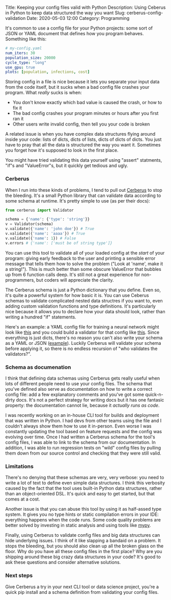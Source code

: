 Title: Keeping your config files valid with Python
Description: Using Ceberus in Python to keep data structured the way you want
Slug: cerberus-config-validation
Date: 2020-05-03 12:00
Category: Programming

It's common to use a config file for your Python projects:
some sort of JSON or YAML document that defines how you program behaves. Something like this:

```yaml
# my-config.yaml
num_iters: 30
population_size: 20000
cycle_type: "long"
use_gpu: true
plots: [population, infections, cost]
```

Storing config in a file is nice because it lets you separate your input data from the code itself,
but it sucks when a bad config file crashes your program. What _really_ sucks is when:

- You don't know exactly which bad value is caused the crash, or how to fix it
- The bad config crashes your program minutes or hours after you first ran it
- Other users write invalid config, then tell you your code is broken

A related issue is when you have complex data structures flying around inside your code: lists of dicts, dicts of lists, dicts of dicts of dicts.
You just have to pray that all the data is structured the way you want it. Sometimes you forget how it's supposed to look in the first place.

You might have tried validating this data yourself using "assert" statments, "if"s and "ValueError"s, but it quickly get tedious and ugly.

### Cerberus

When I run into these kinds of problems, I tend to pull out [Cerberus](https://docs.python-cerberus.org/en/stable/)
to stop the bleeding. It's a small Python library that can validate data according to some schema at runtime.
It's pretty simple to use (as per their docs):

```python
from cerberus import Validator

schema = {'name': {'type': 'string'}}
v = Validator(schema)
v.validate({'name': 'john doe'}) # True
v.validate({'name': 'aaaa'}) # True
v.validate({'name': 1}) # False
v.errors # {'name': ['must be of string type']}
```

You can use this tool to validate all of your loaded config at the _start_ of your program: giving early feedback to the user
and printing a sensible error message that tells them how to solve the problem ("Look at 'name', make it a string!").
This is much better than some obscure ValueError that bubbles up from 6 function calls deep.
It's still not a great experience for non-programmers, but coders will appreciate the clarity.

The Cerberus schema is just a Python dictionary that you define.
Even so, it's quite a powerful system for how basic it is. You can use Ceberus schemas to validate complicated nested data structres if you want to,
even adding custom validation functions and type definitions.
It's particularly nice because it allows you to declare how your data should look, rather than writing a hundred "if" statements.

Here's an example: a YAML config file for training a neural network might look like [this](https://gist.github.com/MattSegal/d813f8d7848b5459f95f5eeacf581d2a) and
you could build a validator for that config like [this](https://gist.github.com/MattSegal/fea30d10d26ef666f3a572e97f03c339). Since everything is just dicts, there's no reason you can't also write your schema as a YAML or JSON ([example](https://gist.github.com/MattSegal/b855659ff40533a9d13935a3ca632f63)).
Luckily Cerberus will validate your schema before applying it, so there is no endless recursion of "who validates the validators?".

### Schema as documenation

I think that defining data schemas using Cerberus gets really useful when lots of different people need to use your config files.
The schema that you've defined also serve as documentation on how to write a correct config file: add a few explanatory comments and you've got some quick-n-dirty docs.
It's not a perfect strategy for writing docs but it has one fantasic property: the documentation cannot lie, because it _actually runs as code_.

I was recently working on an in-house CLI tool for builds and deployment that was written in Python.
I had devs from other teams using the file and I couldn't always show them how to use it in-person.
Even worse I was constantly updating the tool based on feature requests and the config was evolving over time.
Once I had written a Cerberus schema for the tool's config files, I was able to link to the
schema from our documentation. In addition, I was able to run regression tests on "wild" config files
by pulling them down from our source control and checking that they were still valid.

### Limitations

There's no denying that these schemas are very, very verbose: you need to write a lot of text to define even simple data structures.
I think this verbosity caused by the fact that the tool uses built-in Python data structures, rather than an object-oriented DSL.
It's quick and easy to get started, but that comes at a cost.

Another issue is that you can abuse this tool by using it as half-assed type system.
It gives you no type hints or static compilation errors in your IDE: everything happens when the code runs.
Some code quality problems are better solved by investing in static analysis and using tools like [mypy](http://mypy-lang.org/).

Finally, using Cerberus to validate config files and big data structures can hide underlying issues.
I think of it like slapping a bandaid on a problem. It stops the bleeding, but you should also clean up all the broken glass on the floor.
Why do you have all these config files in the first place? Why are you shipping around these big crazy data structures in your code?
It's good to ask these questions and consider alternative solutions.

### Next steps

Give Cerberus a try in your next CLI tool or data science project, you're a quick pip install and a schema definition
from validating your config files.
